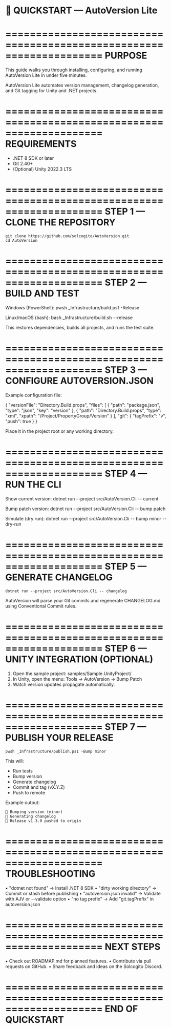 # 🚀 QUICKSTART — AutoVersion Lite

====================================================================
PURPOSE
====================================================================

This guide walks you through installing, configuring, and running
AutoVersion Lite in under five minutes.

AutoVersion Lite automates version management, changelog generation,
and Git tagging for Unity and .NET projects.

====================================================================
REQUIREMENTS
====================================================================

- .NET 8 SDK or later
- Git 2.40+
- (Optional) Unity 2022.3 LTS

====================================================================
STEP 1 — CLONE THE REPOSITORY
====================================================================

    git clone https://github.com/solcogito/AutoVersion.git
    cd AutoVersion

====================================================================
STEP 2 — BUILD AND TEST
====================================================================

Windows (PowerShell):
    pwsh _Infrastructure/build.ps1 -Release

Linux/macOS (bash):
    bash _Infrastructure/build.sh --release

This restores dependencies, builds all projects, and runs the test suite.

====================================================================
STEP 3 — CONFIGURE AUTOVERSION.JSON
====================================================================

Example configuration file:

{
  "versionFile": "Directory.Build.props",
  "files": [
    { "path": "package.json", "type": "json", "key": "version" },
    { "path": "Directory.Build.props", "type": "xml", "xpath": "/Project/PropertyGroup/Version" }
  ],
  "git": {
    "tagPrefix": "v",
    "push": true
  }
}

Place it in the project root or any working directory.

====================================================================
STEP 4 — RUN THE CLI
====================================================================

Show current version:
    dotnet run --project src/AutoVersion.Cli -- current

Bump patch version:
    dotnet run --project src/AutoVersion.Cli -- bump patch

Simulate (dry run):
    dotnet run --project src/AutoVersion.Cli -- bump minor --dry-run

====================================================================
STEP 5 — GENERATE CHANGELOG
====================================================================

    dotnet run --project src/AutoVersion.Cli -- changelog

AutoVersion will parse your Git commits and regenerate CHANGELOG.md
using Conventional Commit rules.

====================================================================
STEP 6 — UNITY INTEGRATION (OPTIONAL)
====================================================================

1. Open the sample project: samples/Sample.UnityProject/
2. In Unity, open the menu:
       Tools → AutoVersion → Bump Patch
3. Watch version updates propagate automatically.

====================================================================
STEP 7 — PUBLISH YOUR RELEASE
====================================================================

    pwsh _Infrastructure/publish.ps1 -Bump minor

This will:
- Run tests
- Bump version
- Generate changelog
- Commit and tag (vX.Y.Z)
- Push to remote

Example output:

    🔧 Bumping version (minor)
    📝 Generating changelog
    🚀 Release v1.3.0 pushed to origin

====================================================================
TROUBLESHOOTING
====================================================================

• "dotnet not found" → Install .NET 8 SDK
• "dirty working directory" → Commit or stash before publishing
• "autoversion.json invalid" → Validate with AJV or --validate option
• "no tag prefix" → Add "git.tagPrefix" in autoversion.json

====================================================================
NEXT STEPS
====================================================================

• Check out ROADMAP.md for planned features.
• Contribute via pull requests on GitHub.
• Share feedback and ideas on the Solcogito Discord.

====================================================================
END OF QUICKSTART
====================================================================
